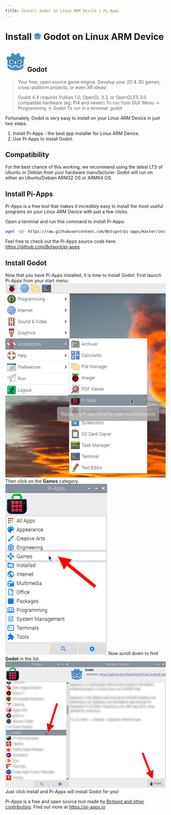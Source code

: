 ```yaml
---
title: Install Godot on Linux ARM Device | Pi-Apps
---
```

<div class="simple-install-content content">

# Install <img src="/img/app-icons/Godot/icon-64.png" height=24> Godot on Linux ARM Device

## <img src="/img/app-icons/Godot/icon-64.png"> Godot
> Your free, open‑source game engine.
> Develop your 2D & 3D games, cross-platform projects, or even XR ideas!
> 
> Godot 4.X requires Vulkan 1.0, OpenGL 3.3, or OpenGLES 3.0 compatible hardware (eg: Pi4 and newer)
> To run from GUI: Menu -> Programming -> Godot
> To run in a terminal: godot

Fortunately, Godot is very easy to install on your Linux ARM Device in just two steps.
1. Install Pi-Apps - the best app installer for Linux ARM Device.
2. Use Pi-Apps to install Godot.
</div>
<div class="simple-install-content content">

## Compatibility
For the best chance of this working, we recommend using the latest LTS of Ubuntu or Debian from your hardware manufacturer.
Godot will run on either an Ubuntu/Debian ARM32 OS or ARM64 OS.
</div>
<div class="simple-install-content content">

## Install Pi-Apps

Pi-Apps is a free tool that makes it incredibly easy to install the most useful programs on your Linux ARM Device with just a few clicks.

Open a terminal and run this command to install Pi-Apps:
```bash
wget -qO- https://raw.githubusercontent.com/Botspot/pi-apps/master/install | bash
```
Feel free to check out the Pi-Apps source code here: https://github.com/Botspot/pi-apps
</div>
<div class="simple-install-content content">

## Install Godot

Now that you have Pi-Apps installed, it is time to install Godot.
First launch Pi-Apps from your start menu:
<img src="/img/start-menu.png">
Then click on the <b>Games</b> category.
<img src="/img/category-selections/Games.png">
Now scroll down to find <b>Godot</b> in the list.
<img src="/img/app-icons/Godot/app-selection.png">
Just click Install and Pi-Apps will install Godot for you!
</div>
<div class="simple-install-content content">

Pi-Apps is a free and open source tool made by [Botspot and other contributors](/about/#contributors). Find out more at https://pi-apps.io
</div>
